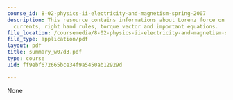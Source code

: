 ```yaml
---
course_id: 8-02-physics-ii-electricity-and-magnetism-spring-2007
description: This resource contains informations about Lorenz force on moving charges
  currents, right hand rules, torque vector and important equations.
file_location: /coursemedia/8-02-physics-ii-electricity-and-magnetism-spring-2007/ff9ebf672665bce34f9a5450ab12929d_summary_w07d3.pdf
file_type: application/pdf
layout: pdf
title: summary_w07d3.pdf
type: course
uid: ff9ebf672665bce34f9a5450ab12929d

---
```

None